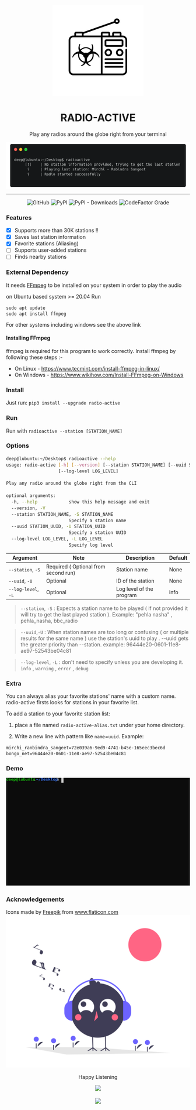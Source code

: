 <div align=center>
<p align=center><img src=images/logo.png width=250px></p>
<h1 align=center> RADIO-ACTIVE </h1>
<p align=center> Play any radios around the globe right from your terminal </p>

<p align=center>
<img align=center src=images/banner.png >
<hr>
<img alt="GitHub" src="https://img.shields.io/github/license/deep5050/radio-active?style=for-the-badge">
<img alt="PyPI" src="https://img.shields.io/pypi/v/radio-active?style=for-the-badge">
<img alt="PyPI - Downloads" src="https://img.shields.io/pypi/dm/radio-active?style=for-the-badge">
<img alt="CodeFactor Grade" src="https://img.shields.io/codefactor/grade/github/deep5050/radio-active/main?style=for-the-badge">

</p>
</div>

### Features

- [x] Supports more than 30K stations !!
- [x] Saves last station information
- [x] Favorite stations (Aliasing)
- [ ] Supports user-added stations
- [ ] Finds nearby stations

### External Dependency

It needs [FFmpeg](https://ffmpeg.org/download.html) to be installed on your
system in order to play the audio

on Ubuntu based system >= 20.04 Run

```
sudo apt update
sudo apt install ffmpeg
```

For other systems including windows see the above link

#### Installing FFmpeg

ffmpeg is required for this program to work correctly. Install ffmpeg by
following these steps :-

- On Linux - <https://www.tecmint.com/install-ffmpeg-in-linux/>
- On Windows - <https://www.wikihow.com/Install-FFmpeg-on-Windows>

### Install

Just run: `pip3 install --upgrade radio-active`

### Run

Run with `radioactive --station [STATION_NAME]`

### Options

```bash
deep@lubuntu:~/Desktop$ radioactive --help
usage: radio-active [-h] [--version] [--station STATION_NAME] [--uuid STATION_UUID]
                    [--log-level LOG_LEVEL]

Play any radio around the globe right from the CLI

optional arguments:
  -h, --help            show this help message and exit
  --version, -V
  --station STATION_NAME, -S STATION_NAME
                        Specify a station name
  --uuid STATION_UUID, -U STATION_UUID
                        Specify a station UUID
  --log-level LOG_LEVEL, -L LOG_LEVEL
                        Specify log level

```

| Argument            | Note                                 | Description              | Default |
| ------------------- | ------------------------------------ | ------------------------ | ------- |
| `--station`, `-S`   | Required ( Optional from second run) | Station name             | None    |
| `--uuid`, `-U`      | Optional                             | ID of the station        | None    |
| `--log-level`, `-L` | Optional                             | Log level of the program | info    |

> `--station`, `-S` : Expects a station name to be played ( if not provided it
> will try to get the last played station ). Example: "pehla nasha" ,
> pehla_nasha, bbc_radio

> `--uuid`,`-U` : When station names are too long or confusing ( or multiple
> results for the same name ) use the station's uuid to play . --uuid gets the
> greater priority than --station. example: 96444e20-0601-11e8-ae97-52543be04c81

> `--log-level`, `-L` : don't need to specify unless you are developing it.
> `info` , `warning` , `error` , `debug`

### Extra

You can always alias your favorite stations' name with a custom name.
radio-active firsts looks for stations in your favorite list.

To add a station to your favorite station list:

1. place a file named `radio-active-alias.txt` under your home directory.

2. Write a new line with pattern like `name`=`uuid`. Example:

```
mirchi_ranbindra_sangeet=72e039a6-9ed9-4741-b45e-165eec3bec6d
bongo_net=96444e20-0601-11e8-ae97-52543be04c81
```

### Demo

![demo](./images/demo.svg)

### Acknowledgements

<div>Icons made by <a href="https://www.freepik.com" title="Freepik">Freepik</a> from <a href="https://www.flaticon.com/" title="Flaticon">www.flaticon.com</a></div>

<div align=center>
<img src=images/footer.png>
<p align=center> Happy Listening </p>
<img src=https://forthebadge.com/images/badges/built-with-love.svg>

<p align=center ><img align=center src=https://static.pepy.tech/personalized-badge/radio-active?period=total&units=international_system&left_color=black&right_color=green&left_text=TotalInstalls></p>

</div>
